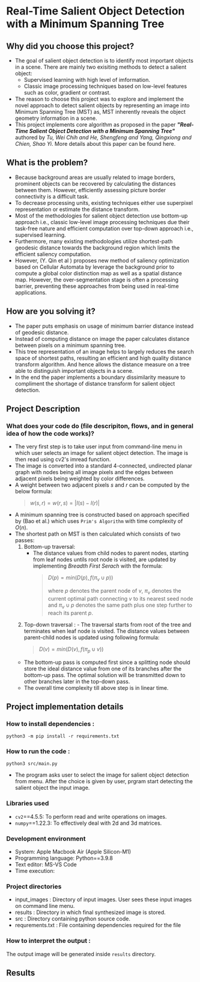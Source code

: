 # Real-Time Salient Object Detection with a Minimum Spanning Tree

## Why did you choose this project?
  - The goal of salient object detection is to identify most important objects in a scene. There are mainly two exisiting methods to detect a salient object:
    - Supervised learning with high level of imformation.
    - Classic image processing techniques based on low-level features such as color, gradient or contrast. 
  - The reason to choose this project was to explore and implement the novel approach to detect salient objects by representing an image into Minimum Spanning Tree (MST) as, MST inherently reveals the object geometry information in a scene.
  - This project implements core algorithm as proposed in the paper ___"Real-Time Salient Object Detection with a Minimum Spanning Tree"___ authored by _Tu, Wei Chih and He, Shengfeng and Yang, Qingxiong and Chien, Shao Yi_. More details about this paper can be found here. <!-- <link of the paper> -->

## What is the problem?
  - Because background areas are usually related to image borders, prominent objects can be recovered by calculating the distances between them. However, efficiently assessing picture border connectivity is a difficult task.
  - To decrease processing units, existing techniques either use superpixel representation or estimate the distance transform.
  - Most of the methodologies for salient object detection use bottom-up approach i.e., classic low-level image processing techniques due their task-free nature and efficient computation over top-down approach i.e., supervised learning.
  - Furthermore, many existing methodologies utilize shortest-path geodesic distance towards the background region which limits the efficient saliency computation.
  - However, (Y. Qin et al <!--link-->) proposes new method of saliency optimization based on Cellular Automata by leverage the background prior to compute a global color distinction map as well as a spatial distance map. However, the over-segmentation stage is often a processing barrier, preventing these approaches from being used in real-time applications.

## How are you solving it?
  - The paper puts emphasis on usage of minimum barrier distance instead of geodesic distance.
  - Instead of computing distance on image the paper calculates distance between pixels on a minimum spanning tree.
  - This tree representation of an image helps to largely reduces the search space of shortest paths, resulting an efficient and high quality distance transform algorithm. And hence allows the distance measure on a tree able to distinguish important objects in a scene.
  - In the end the paper implements a boundary dissimilarity measure to compliment the shortage of distance transform for salient object detection. 

## Project Description
### What does your code do (file descripiton, flows, and in general idea of how the code works)?
  - The very first step is to take user input from command-line menu in which user selects an image for salient object detection. The image is then read using cv2's imread function.
  - The image is converted into a standard 4-connected, undirected planar graph with nodes being all image pixels and the edges between adjacent pixels being weighted by color differences.
  - A weight between two adjacent pixels $s$ and $r$ can be computed by the below formula:
    >$w(s, r) = w(r, s) = |I(s) − I(r)|$
  - A minimum spanning tree is constructed based on approach specified by (Bao et al.<!--link-->) which uses `Prim's Algorithm` with time complexity of $O(n)$.
  - The shortest path on MST is then calculated which consists of two passes:
      1. Bottom-up traversal:
         - The distance values from child nodes to parent nodes, starting from leaf nodes untils root node is visited, are updated by implementing *Breadth First Serach* with the formula:
            >  $D(p) = min(D(p), f(\pi_v \cup p))$
            >
            > where $p$ denotes the parent node of $v$, $\pi_v$ denotes the current optimal path connecting $v$ to its nearest seed node and $\pi_v \cup p$ denotes the same path plus one step further to reach its parent $p$. 
      2. Top-down traversal :
        - The traversal starts from root of the tree and terminates when leaf node is visited. The distance values between parent-child nodes is updated using following formula:
          >  $D(v) = min(D(v), f(\pi_p \cup v))$
    - The bottom-up pass is computed first since a splitting node should store the ideal distance value from one of its branches after the bottom-up pass. The optimal solution will be transmitted down to other branches later in the top-down pass.
    - The overall time complexity till above step is in linear time.



## Project implementation details
### How to install dependencies : 
    python3 -m pip install -r requirements.txt

### How to run the code : 
    python3 src/main.py

- The program asks user to select the image for salient object detection from menu. After the choice is given by user, prgram start detecting the salient object the input image.

### Libraries used
- `cv2`==4.5.5: To perform read and write operations on images.
- `numpy`==1.22.3: To effectively deal with 2d and 3d matrices.


### Development environment
- System: Apple Macbook Air (Apple Silicon-M1)
- Programming language: Python==3.9.8
- Text editor: MS-VS Code
- Time execution: 

### Project directories
- input_images <!--link-->: Directory of input images. User sees these input images on command line menu.
- results <!--link-->: Directory in which final synthesized image is stored.
- src <!--link-->: Directory containing python source code.
- requrements.txt <!--link-->: File containing dependencies required for the file

### How to interpret the output : 
The output image will be generated inside `results` directory.

## Results








